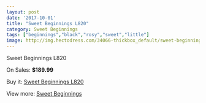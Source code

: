```yaml
---
layout: post
date: '2017-10-01'
title: "Sweet Beginnings L820"
category: Sweet Beginnings
tags: ["beginnings","black","rosy","sweet","little"]
image: http://img.hectodress.com/34066-thickbox_default/sweet-beginnings-l820.jpg
---
```

Sweet Beginnings L820

On Sales: **$189.99**
<a href="https://www.hectodress.com/sweet-beginnings/15776-sweet-beginnings-l820.html"><amp-img layout="responsive" width="600" height="600" src="//img.hectodress.com/34066-thickbox_default/sweet-beginnings-l820.jpg" alt="Sweet Beginnings L820 0" /></a>

Buy it: [Sweet Beginnings L820](https://www.hectodress.com/sweet-beginnings/15776-sweet-beginnings-l820.html "Sweet Beginnings L820")

View more: [Sweet Beginnings](https://www.hectodress.com/289-sweet-beginnings "Sweet Beginnings")